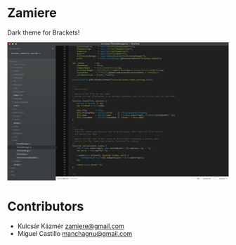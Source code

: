 Zamiere
=====================
Dark theme for Brackets!

![zamiere ss](https://github.com/brackets-themes/zamiere/raw/master/screenshot.png)

Contributors
======

* Kulcsár Kázmér <zamiere@gmail.com>
* Miguel Castillo <manchagnu@gmail.com>
